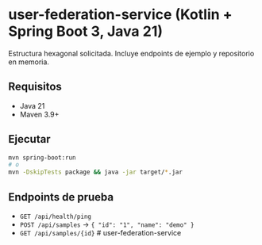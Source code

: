 # user-federation-service (Kotlin + Spring Boot 3, Java 21)

Estructura hexagonal solicitada. Incluye endpoints de ejemplo y repositorio en memoria.

## Requisitos
- Java 21
- Maven 3.9+

## Ejecutar
```bash
mvn spring-boot:run
# o
mvn -DskipTests package && java -jar target/*.jar
```

## Endpoints de prueba
- `GET /api/health/ping`
- `POST /api/samples` → `{ "id": "1", "name": "demo" }`
- `GET /api/samples/{id}`
#   u s e r - f e d e r a t i o n - s e r v i c e  
 